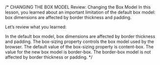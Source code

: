 /*
CHANGING THE BOX MODEL
Review: Changing the Box Model
In this lesson, you learned about an important limitation of the default box model: box dimensions are affected by border thickness and padding.

Let’s review what you learned:

In the default box model, box dimensions are affected by border thickness and padding.
The box-sizing property controls the box model used by the browser.
The default value of the box-sizing property is content-box.
The value for the new box model is border-box.
The border-box model is not affected by border thickness or padding.
*/
